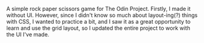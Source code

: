 A simple rock paper scissors game for The Odin Project.
Firstly, I made it without UI.
However, since I didn't know so much about layout-ing(?) things with CSS, I wanted to practice a bit, and I saw it as a great opportunity to learn and use the grid layout, so I updated the entire project to work with the UI I've made.
